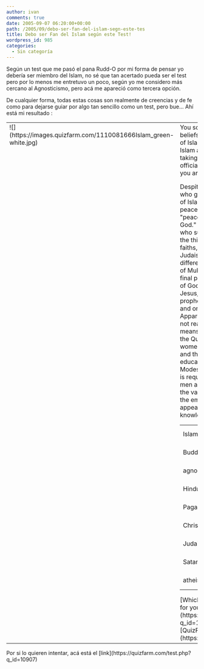 ```yaml
---
author: ivan
comments: true
date: 2005-09-07 06:20:00+00:00
path: /2005/09/debo-ser-fan-del-islam-segn-este-tes
title: Debo ser Fan del Islam según este Test!
wordpress_id: 985
categories:
  - Sin categoría
---
```


Según un test que me pasó el pana Rudd-O por mi forma de pensar yo debería ser miembro del Islam, no sé que tan acertado pueda ser el test pero por lo menos me entretuvo un poco, según yo me considero más cercano al Agnosticismo, pero acá me apareció como tercera opción.

De cualquier forma, todas estas cosas son realmente de creencias y de fe como para dejarse guiar por algo tan sencillo como un test, pero bue... Ahí está mi resultado :

<table cellpadding="5" cellspacing="0" border="0" width="100%" ><tbody ><tr >
<td valign="top" >![](https://images.quizfarm.com/1110081666Islam_green-white.jpg)
</td>
<td > You scored as **Islam**. Your beliefs are most similar to those of Islam. Do more research on Islam and possibly consider taking the shahadah and officially becoming a Muslim, if you aren't already.

Despite the actions of some - who go against the teachings of Islam - Islam is a religion of peace; the word "islam" means "peace through submission to God." "Muslim" means "one who submits to God." Islam is the third of the three Abrahamic faiths, and it shares much with Judaism in Christianity; its differences are the acceptance of Muhammad as the last and final prophet, and the oneness of God - in other words, that Jesus, though he was a revered prophet, was not in fact God, and only one God exists. Apparently the Taliban could not read (though their name means "students"), because the Qur'an states that men and women are equal as believers, and that all believers should be educated and seek knowledge. Modesty in dress and behavior is required in Islam for both men and women to preserve the values of society and move the emphasis from superificial appearance to intelligence, knowledge, and God.

<table cellpadding="0" cellspacing="0" border="0" width="300" ><tbody ><tr >
<td >Islam
</td>
<td ><table cellpadding="0" bgcolor="#dddddd" cellspacing="0" border="1" width="83" ><tbody ><tr >
<td >

</td></tr></tbody></table>
</td>
<td >83%
</td></tr><tr >
<td >Buddhism
</td>
<td ><table cellpadding="0" bgcolor="#dddddd" cellspacing="0" border="1" width="79" ><tbody ><tr >
<td >

</td></tr></tbody></table>
</td>
<td >79%
</td></tr><tr >
<td >agnosticism
</td>
<td ><table cellpadding="0" bgcolor="#dddddd" cellspacing="0" border="1" width="67" ><tbody ><tr >
<td >

</td></tr></tbody></table>
</td>
<td >67%
</td></tr><tr >
<td >Hinduism
</td>
<td ><table cellpadding="0" bgcolor="#dddddd" cellspacing="0" border="1" width="58" ><tbody ><tr >
<td >

</td></tr></tbody></table>
</td>
<td >58%
</td></tr><tr >
<td >Paganism
</td>
<td ><table cellpadding="0" bgcolor="#dddddd" cellspacing="0" border="1" width="58" ><tbody ><tr >
<td >

</td></tr></tbody></table>
</td>
<td >58%
</td></tr><tr >
<td >Christianity
</td>
<td ><table cellpadding="0" bgcolor="#dddddd" cellspacing="0" border="1" width="54" ><tbody ><tr >
<td >

</td></tr></tbody></table>
</td>
<td >54%
</td></tr><tr >
<td >Judaism
</td>
<td ><table cellpadding="0" bgcolor="#dddddd" cellspacing="0" border="1" width="54" ><tbody ><tr >
<td >

</td></tr></tbody></table>
</td>
<td >54%
</td></tr><tr >
<td >Satanism
</td>
<td ><table cellpadding="0" bgcolor="#dddddd" cellspacing="0" border="1" width="46" ><tbody ><tr >
<td >

</td></tr></tbody></table>
</td>
<td >46%
</td></tr><tr >
<td >atheism
</td>
<td ><table cellpadding="0" bgcolor="#dddddd" cellspacing="0" border="1" width="25" ><tbody ><tr >
<td >

</td></tr></tbody></table>
</td>
<td >25%
</td></tr></tbody></table>
[Which religion is the right one for you? (new version)](https://quizfarm.com/test.php?q_id=10907)
created with [QuizFarm.com](https://quizfarm.com/)
</td></tr></tbody></table>
Por si lo quieren intentar, acá está el [link](https://quizfarm.com/test.php?q_id=10907)
